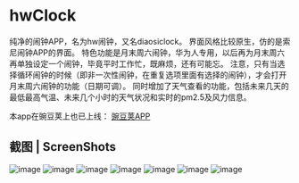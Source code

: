 # hwClock

纯净的闹钟APP，名为hw闹钟，又名diaosiclock。
界面风格比较原生，仿的是索尼闹钟APP的界面。
特色功能是月末周六闹钟，华为人专用，以后再为月末周六再单独设定一个闹钟，毕竟平时工作忙，既麻烦，还有可能忘。
注意，只有当选择循环闹钟的时候（即非一次性闹钟，在重复选项里面有选择的闹钟），才会打开月末周六闹钟的功能（日期可调）。
同时增加了天气查看的功能，包括未来几天的最低最高气温、未来几个小时的天气状况和实时的pm2.5及风力信息。

本app在豌豆荚上也已上线：
[豌豆荚APP](http://www.wandoujia.com/apps/com.hw.diaosiclock)

## 截图 | ScreenShots
![image](https://github.com/hwmagicok/hwClock/raw/master/preview_pic/hwclock1.jpg)
![image](https://github.com/hwmagicok/hwClock/raw/master/preview_pic/hwclock2.jpg)
![image](https://github.com/hwmagicok/hwClock/raw/master/preview_pic/hwclock3.jpg)
![image](https://github.com/hwmagicok/hwClock/raw/master/preview_pic/hwclock4.jpg)
![image](https://github.com/hwmagicok/hwClock/raw/master/preview_pic/hwclock5.jpg)
![image](https://github.com/hwmagicok/hwClock/raw/master/preview_pic/hwclock6.jpg)
![image](https://github.com/hwmagicok/hwClock/raw/master/preview_pic/hwclock7.jpg)
